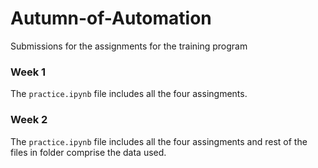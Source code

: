 # Autumn-of-Automation
Submissions for the assignments for the training program

### Week 1
The `practice.ipynb` file includes all the four assingments.

### Week 2
The `practice.ipynb` file includes all the four assingments and rest of the files in folder comprise the data used. 
